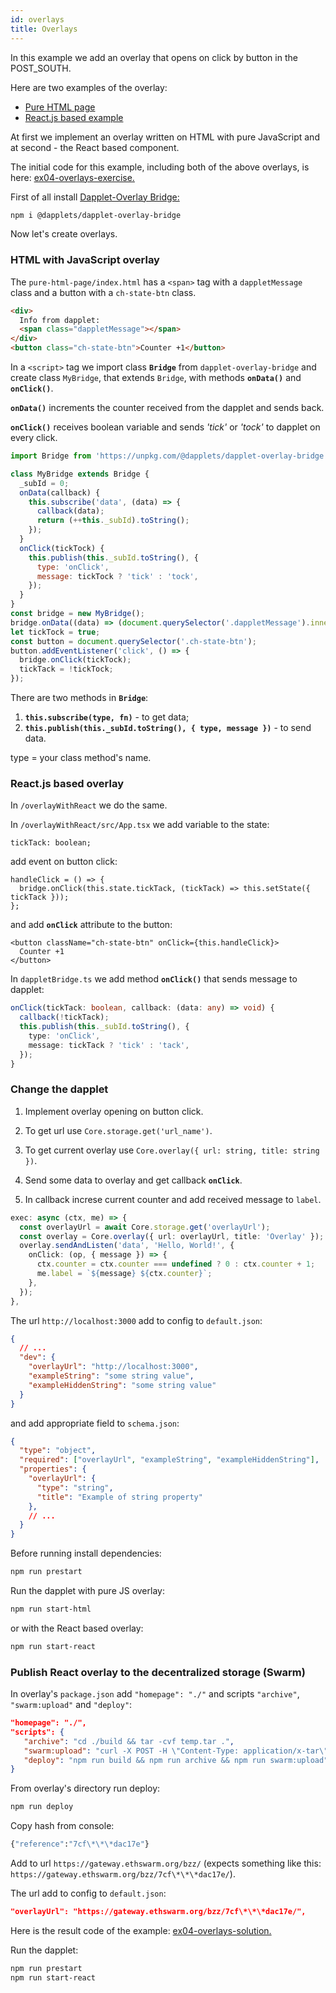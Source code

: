 ```yaml
---
id: overlays
title: Overlays
---
```


In this example we add an overlay that opens on click by button in the POST_SOUTH.

Here are two examples of the overlay:
- [Pure HTML page](https://github.com/dapplets/dapplet-overlay-bridge/tree/master/examples/pure-html-page)
- [React.js based example](https://github.com/dapplets/dapplet-overlay-bridge/tree/master/examples/react-overlay)

At first we implement an overlay written on HTML with pure JavaScript and at second - the React based component.

The initial code for this example, including both of the above overlays, is here: [ex04-overlays-exercise.](https://github.com/dapplets/dapplet-template/tree/ex04-overlays-exercise)

First of all install [Dapplet-Overlay Bridge:](https://github.com/dapplets/dapplet-overlay-bridge)

```bash
npm i @dapplets/dapplet-overlay-bridge
```

Now let's create overlays.

### HTML with JavaScript overlay

The `pure-html-page/index.html` has a `<span>` tag with a `dappletMessage` class and a button with a `ch-state-btn` class.

```html
<div>
  Info from dapplet:
  <span class="dappletMessage"></span>
</div>
<button class="ch-state-btn">Counter +1</button>
```

In a `<script>` tag we import class **`Bridge`** from `dapplet-overlay-bridge` and create
class `MyBridge`, that extends `Bridge`, with methods **`onData()`** and **`onClick()`**.

**`onData()`** increments the counter received from the dapplet and sends back.

**`onClick()`** receives boolean variable and sends *'tick'* or *'tock'* to dapplet on every click.

```js
import Bridge from 'https://unpkg.com/@dapplets/dapplet-overlay-bridge';

class MyBridge extends Bridge {
  _subId = 0;
  onData(callback) {
    this.subscribe('data', (data) => {
      callback(data);
      return (++this._subId).toString();
    });
  }
  onClick(tickTock) {
    this.publish(this._subId.toString(), {
      type: 'onClick',
      message: tickTock ? 'tick' : 'tock',
    });
  }
}
const bridge = new MyBridge();
bridge.onData((data) => (document.querySelector('.dappletMessage').innerText = data));
let tickTock = true;
const button = document.querySelector('.ch-state-btn');
button.addEventListener('click', () => {
  bridge.onClick(tickTock);
  tickTack = !tickTock;
});
```

There are two methods in **`Bridge`**:

1. **`this.subscribe(type, fn)`** - to get data;
2. **`this.publish(this._subId.toString(), { type, message })`** - to send data.

type = your class method's name.

### React.js based overlay

In `/overlayWithReact` we do the same.

In `/overlayWithReact/src/App.tsx`  we add variable to the state:

```tsx
tickTack: boolean;
```

add event on button click:

```tsx
handleClick = () => {
  bridge.onClick(this.state.tickTack, (tickTack) => this.setState({ tickTack }));
};
```

and add **`onClick`** attribute to the button:

```tsx
<button className="ch-state-btn" onClick={this.handleClick}>
  Counter +1
</button>
```

In `dappletBridge.ts` we add method **`onClick()`** that sends message to dapplet:

```ts
onClick(tickTack: boolean, callback: (data: any) => void) {
  callback(!tickTack);
  this.publish(this._subId.toString(), {
    type: 'onClick',
    message: tickTack ? 'tick' : 'tack',
  });
}
```

### Change the dapplet

1. Implement overlay opening on button click.

2. To get url use `Core.storage.get('url_name')`.

3. To get current overlay use `Core.overlay({ url: string, title: string })`.

4. Send some data to overlay and get callback **`onClick`**.

5. In callback increse current counter and add received message to `label`.

```ts
exec: async (ctx, me) => {
  const overlayUrl = await Core.storage.get('overlayUrl');
  const overlay = Core.overlay({ url: overlayUrl, title: 'Overlay' });
  overlay.sendAndListen('data', 'Hello, World!', {
    onClick: (op, { message }) => {
      ctx.counter = ctx.counter === undefined ? 0 : ctx.counter + 1;
      me.label = `${message} ${ctx.counter}`;
    },
  });
},
```

The url `http://localhost:3000` add to config to `default.json`:

```json
{
  // ...
  "dev": {
    "overlayUrl": "http://localhost:3000",
    "exampleString": "some string value",
    "exampleHiddenString": "some string value"
  }
}
```

and add appropriate field to `schema.json`:

```json
{
  "type": "object",
  "required": ["overlayUrl", "exampleString", "exampleHiddenString"],
  "properties": {
    "overlayUrl": {
      "type": "string",
      "title": "Example of string property"
    },
    // ...
  }
}
```

Before running install dependencies:

```bash
npm run prestart
```

Run the dapplet with pure JS overlay:

```bash
npm run start-html
```

or with the React based overlay:

```bash
npm run start-react
```

### Publish React overlay to the decentralized storage (Swarm)

In overlay's `package.json` add `"homepage": "./"` and scripts `"archive"`, `"swarm:upload"` and `"deploy"`:

```json
"homepage": "./",
"scripts": {
   "archive": "cd ./build && tar -cvf temp.tar .",
   "swarm:upload": "curl -X POST -H \"Content-Type: application/x-tar\" -H \"Swarm-Index-Document: index.html\" -H \"Swarm-Error-Document: index.html\" --data-binary @build/temp.tar https://gateway.ethswarm.org/dirs",
   "deploy": "npm run build && npm run archive && npm run swarm:upload"
}
```

From overlay's directory run deploy:

```bash
npm run deploy
```

Copy hash from console:

```bash
{"reference":"7cf\*\*\*dac17e"}
```

Add to url `https://gateway.ethswarm.org/bzz/` (expects something like this: `https://gateway.ethswarm.org/bzz/7cf\*\*\*dac17e/`).

The url add to config to `default.json`:

```json
"overlayUrl": "https://gateway.ethswarm.org/bzz/7cf\*\*\*dac17e/",
```

Here is the result code of the example: [ex04-overlays-solution.](https://github.com/dapplets/dapplet-template/tree/ex04-overlays-solution)

Run the dapplet:

```bash
npm run prestart
npm run start-react
```
